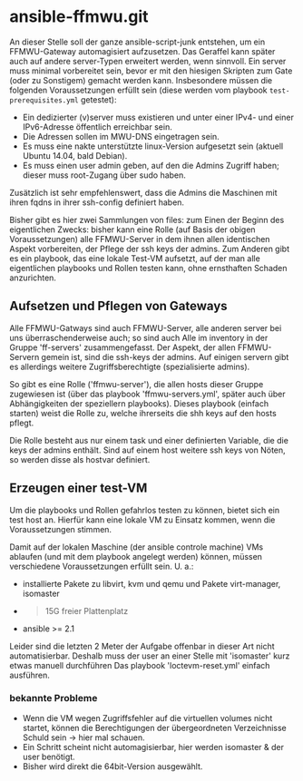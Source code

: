 # ansible-ffmwu.git

An dieser Stelle soll der ganze ansible-script-junk entstehen, um ein FFMWU-Gateway automagisiert aufzusetzen. Das Geraffel kann später auch auf andere server-Typen erweitert werden, wenn sinnvoll.
Ein server muss minimal vorbereitet sein, bevor er mit den hiesigen Skripten zum Gate (oder zu Sonstigem) gemacht werden kann. Insbesondere müssen die folgenden Voraussetzungen erfüllt sein (diese werden vom playbook `test-prerequisites.yml` getestet):

- Ein dedizierter (v)server muss existieren und unter einer IPv4- und einer IPv6-Adresse öffentlich erreichbar sein.
- Die Adressen sollen im MWU-DNS eingetragen sein.
- Es muss eine nakte unterstützte linux-Version aufgesetzt sein (aktuell Ubuntu 14.04, bald Debian).
- Es muss einen user admin geben, auf den die Admins Zugriff haben; dieser muss root-Zugang über sudo haben.

Zusätzlich ist sehr empfehlenswert, dass die Admins die Maschinen mit ihren fqdns in ihrer ssh-config definiert haben.

Bisher gibt es hier zwei Sammlungen von files: zum Einen der Beginn des eigentlichen Zwecks: bisher kann eine Rolle (auf Basis der obigen Voraussetzungen) alle FFMWU-Server in dem ihnen allen identischen Aspekt vorbereiten, der Pflege der ssh keys der admins. Zum Anderen gibt es ein playbook, das eine lokale Test-VM aufsetzt, auf der man alle eigentlichen playbooks und Rollen testen kann, ohne ernsthaften Schaden anzurichten.

## Aufsetzen und Pflegen von Gateways

Alle FFMWU-Gatways sind auch FFMWU-Server, alle anderen server bei uns überraschenderweise auch; so sind auch Alle im inventory in der Gruppe 'ff-servers' zusammengefasst. Der Aspekt, der allen FFMWU-Servern gemein ist, sind die ssh-keys der admins. Auf einigen servern gibt es allerdings weitere Zugriffsberechtigte (spezialisierte admins).

So gibt es eine Rolle ('ffmwu-server'), die allen hosts dieser Gruppe zugewiesen ist (über das playbook 'ffmwu-servers.yml', später auch über Abhängigkeiten der speziellern playbooks). Dieses playbook (einfach starten) weist die Rolle zu, welche ihrerseits die shh keys auf den hosts pflegt.

Die Rolle besteht aus nur einem task und einer definierten Variable, die die keys der admins enthält. Sind auf einem host weitere ssh keys von Nöten, so werden disse als hostvar definiert.

## Erzeugen einer test-VM

Um die playbooks und Rollen gefahrlos testen zu können, bietet sich ein test host an. Hierfür kann eine lokale VM zu Einsatz kommen, wenn die Voraussetzungen stimmen.

Damit auf der lokalen Maschine (der ansible controle machine) VMs ablaufen (und mit dem playbook angelegt werden) können, müssen verschiedene Voraussetzungen erfüllt sein. U. a.:

- installierte Pakete zu libvirt, kvm und qemu und Pakete virt-manager, isomaster
- >15G freier Plattenplatz
- ansible >= 2.1

Leider sind die letzten 2 Meter der Aufgabe offenbar in dieser Art nicht automatisierbar. Deshalb muss der user an einer Stelle mit 'isomaster' kurz etwas manuell durchführen
Das playbook 'loctevm-reset.yml' einfach ausführen.

### bekannte Probleme

- Wenn die VM wegen Zugriffsfehler auf die virtuellen volumes nicht startet, können die Berechtigungen der übergeordneten Verzeichnisse Schuld sein -> hier mal schauen.
- Ein Schritt scheint nicht automagisierbar, hier werden isomaster & der user benötigt.
- Bisher wird direkt die 64bit-Version ausgewählt.
